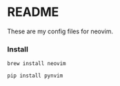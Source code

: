 # README

These are my config files for neovim.

### Install

`brew install neovim`

`pip install pynvim`

